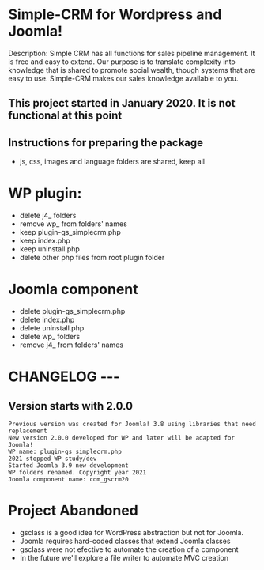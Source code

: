 # Simple-CRM for Wordpress and Joomla!

Description: Simple CRM has all functions for sales pipeline management. It is free and easy to extend. Our purpose is to translate complexity into knowledge that is shared to promote social wealth, though systems that are easy to use. Simple-CRM makes our sales knowledge available to you.

## This project started in January 2020. It is not functional at this point

## Instructions for preparing the package

- js, css, images and language folders are shared, keep all

# WP plugin:
- delete j4_ folders
- remove wp_ from folders' names
- keep plugin-gs_simplecrm.php
- keep index.php
- keep uninstall.php
- delete other php files from root plugin folder

# Joomla component
- delete plugin-gs_simplecrm.php
- delete index.php
- delete uninstall.php
- delete wp_ folders
- remove j4_ from folders' names

# CHANGELOG ---
## Version starts with 2.0.0
	Previous version was created for Joomla! 3.8 using libraries that need replacement
	New version 2.0.0 developed for WP and later will be adapted for Joomla!
	WP name: plugin-gs_simplecrm.php
	2021 stopped WP study/dev 
	Started Joomla 3.9 new development
	WP folders renamed. Copyright year 2021
	Joomla component name: com_gscrm20
	
# Project Abandoned

- gsclass is a good idea for WordPress abstraction but not for Joomla.
- Joomla requires hard-coded classes that extend Joomla classes
- gsclass were not efective to automate the creation of a component
- In the future we'll explore a file writer to automate MVC creation


